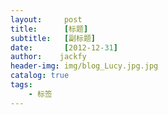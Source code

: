 ```yaml
---
layout:     post
title:      [标题]
subtitle:   [副标题]
date:       [2012-12-31]
author:    jackfy
header-img: img/blog_Lucy.jpg.jpg
catalog: true
tags:
    - 标签
---
```


